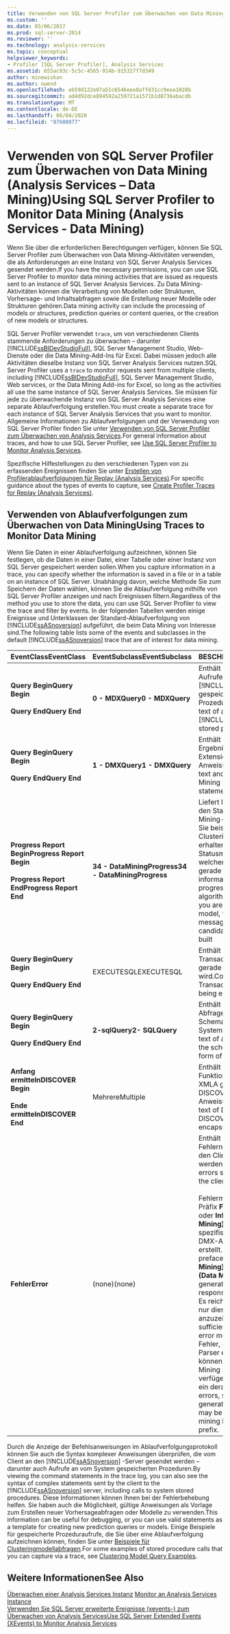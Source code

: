 ```yaml
---
title: Verwenden von SQL Server Profiler zum Überwachen von Data Mining (Analysis Services Data Mining) | Microsoft-Dokumentation
ms.custom: ''
ms.date: 03/06/2017
ms.prod: sql-server-2014
ms.reviewer: ''
ms.technology: analysis-services
ms.topic: conceptual
helpviewer_keywords:
- Profiler [SQL Server Profiler], Analysis Services
ms.assetid: 655ac93c-5c5c-4565-914b-915327f7d349
author: minewiskan
ms.author: owend
ms.openlocfilehash: eb59d122e07a51c6546eee8affd31cc9eea1028b
ms.sourcegitcommit: ad4d92dce894592a259721a1571b1d8736abacdb
ms.translationtype: MT
ms.contentlocale: de-DE
ms.lasthandoff: 08/04/2020
ms.locfileid: "87608077"
---
```

# <a name="using-sql-server-profiler-to-monitor-data-mining-analysis-services---data-mining"></a><span data-ttu-id="f28f3-102">Verwenden von SQL Server Profiler zum Überwachen von Data Mining (Analysis Services – Data Mining)</span><span class="sxs-lookup"><span data-stu-id="f28f3-102">Using SQL Server Profiler to Monitor Data Mining (Analysis Services - Data Mining)</span></span>
  <span data-ttu-id="f28f3-103">Wenn Sie über die erforderlichen Berechtigungen verfügen, können Sie SQL Server Profiler zum Überwachen von Data Mining-Aktivitäten verwenden, die als Anforderungen an eine Instanz von SQL Server Analysis Services gesendet werden.</span><span class="sxs-lookup"><span data-stu-id="f28f3-103">If you have the necessary permissions, you can use SQL Server Profiler to monitor data mining activities that are issued as requests sent to an instance of SQL Server Analysis Services.</span></span> <span data-ttu-id="f28f3-104">Zu Data Mining-Aktivitäten können die Verarbeitung von Modellen oder Strukturen, Vorhersage- und Inhaltsabfragen sowie die Erstellung neuer Modelle oder Strukturen gehören.</span><span class="sxs-lookup"><span data-stu-id="f28f3-104">Data mining activity can include the processing of models or structures, prediction queries or content queries, or the creation of new models or structures.</span></span>  
  
 <span data-ttu-id="f28f3-105">SQL Server Profiler verwendet `trace`, um von verschiedenen Clients stammende Anforderungen zu überwachen – darunter [!INCLUDE[ssBIDevStudioFull](../../includes/ssbidevstudiofull-md.md)], SQL Server Management Studio, Web-Dienste oder die Data Mining-Add-Ins für Excel. Dabei müssen jedoch alle Aktivitäten dieselbe Instanz von SQL Server Analysis Services nutzen.</span><span class="sxs-lookup"><span data-stu-id="f28f3-105">SQL Server Profiler uses a `trace` to monitor requests sent from multiple clients, including [!INCLUDE[ssBIDevStudioFull](../../includes/ssbidevstudiofull-md.md)], SQL Server Management Studio, Web services, or the Data Mining Add-ins for Excel, so long as the activities all use the same instance of SQL Server Analysis Services.</span></span> <span data-ttu-id="f28f3-106">Sie müssen für jede zu überwachende Instanz von SQL Server Analysis Services eine separate Ablaufverfolgung erstellen.</span><span class="sxs-lookup"><span data-stu-id="f28f3-106">You must create a separate trace for each instance of SQL Server Analysis Services that you want to monitor.</span></span> <span data-ttu-id="f28f3-107">Allgemeine Informationen zu Ablaufverfolgungen und der Verwendung von SQL Server Profiler finden Sie unter [Verwenden von SQL Server Profiler zum Überwachen von Analysis Services](../instances/use-sql-server-profiler-to-monitor-analysis-services.md).</span><span class="sxs-lookup"><span data-stu-id="f28f3-107">For general information about traces, and how to use SQL Server Profiler, see [Use SQL Server Profiler to Monitor Analysis Services](../instances/use-sql-server-profiler-to-monitor-analysis-services.md).</span></span>  
  
 <span data-ttu-id="f28f3-108">Spezifische Hilfestellungen zu den verschiedenen Typen von zu erfassenden Ereignissen finden Sie unter [Erstellen von Profilerablaufverfolgungen für Replay &#40;Analysis Services&#41;](../instances/create-profiler-traces-for-replay-analysis-services.md).</span><span class="sxs-lookup"><span data-stu-id="f28f3-108">For specific guidance about the types of events to capture, see [Create Profiler Traces for Replay &#40;Analysis Services&#41;](../instances/create-profiler-traces-for-replay-analysis-services.md).</span></span>  
  
## <a name="using-traces-to-monitor-data-mining"></a><span data-ttu-id="f28f3-109">Verwenden von Ablaufverfolgungen zum Überwachen von Data Mining</span><span class="sxs-lookup"><span data-stu-id="f28f3-109">Using Traces to Monitor Data Mining</span></span>  
 <span data-ttu-id="f28f3-110">Wenn Sie Daten in einer Ablaufverfolgung aufzeichnen, können Sie festlegen, ob die Daten in einer Datei, einer Tabelle oder einer Instanz von SQL Server gespeichert werden sollen.</span><span class="sxs-lookup"><span data-stu-id="f28f3-110">When you capture information in a trace, you can specify whether the information is saved in a file or in a table on an instance of SQL Server.</span></span> <span data-ttu-id="f28f3-111">Unabhängig davon, welche Methode Sie zum Speichern der Daten wählen, können Sie die Ablaufverfolgung mithilfe von SQL Server Profiler anzeigen und nach Ereignissen filtern.</span><span class="sxs-lookup"><span data-stu-id="f28f3-111">Regardless of the method you use to store the data, you can use SQL Server Profiler to view the trace and filter by events.</span></span> <span data-ttu-id="f28f3-112">In der folgenden Tabellen werden einige Ereignisse und Unterklassen der Standard-Ablaufverfolgung von [!INCLUDE[ssASnoversion](../../includes/ssasnoversion-md.md)] aufgeführt, die beim Data Mining von Interesse sind.</span><span class="sxs-lookup"><span data-stu-id="f28f3-112">The following table lists some of the events and subclasses in the default [!INCLUDE[ssASnoversion](../../includes/ssasnoversion-md.md)] trace that are of interest for data mining.</span></span>  
  
|<span data-ttu-id="f28f3-113">EventClass</span><span class="sxs-lookup"><span data-stu-id="f28f3-113">EventClass</span></span>|<span data-ttu-id="f28f3-114">EventSubclass</span><span class="sxs-lookup"><span data-stu-id="f28f3-114">EventSubclass</span></span>|<span data-ttu-id="f28f3-115">BESCHREIBUNG</span><span class="sxs-lookup"><span data-stu-id="f28f3-115">Description</span></span>|  
|----------------|-------------------|-----------------|  
|<span data-ttu-id="f28f3-116">**Query Begin**</span><span class="sxs-lookup"><span data-stu-id="f28f3-116">**Query Begin**</span></span><br /><br /> <span data-ttu-id="f28f3-117">**Query End**</span><span class="sxs-lookup"><span data-stu-id="f28f3-117">**Query End**</span></span>|<span data-ttu-id="f28f3-118">**0 - MDXQuery**</span><span class="sxs-lookup"><span data-stu-id="f28f3-118">**0 - MDXQuery**</span></span>|<span data-ttu-id="f28f3-119">Enthält den Text aller Aufrufe an von [!INCLUDE[ssASnoversion](../../includes/ssasnoversion-md.md)] gespeicherten Prozeduren.</span><span class="sxs-lookup"><span data-stu-id="f28f3-119">Contains the text of all calls to [!INCLUDE[ssASnoversion](../../includes/ssasnoversion-md.md)] stored procedures.</span></span>|  
|<span data-ttu-id="f28f3-120">**Query Begin**</span><span class="sxs-lookup"><span data-stu-id="f28f3-120">**Query Begin**</span></span><br /><br /> <span data-ttu-id="f28f3-121">**Query End**</span><span class="sxs-lookup"><span data-stu-id="f28f3-121">**Query End**</span></span>|<span data-ttu-id="f28f3-122">**1 - DMXQuery**</span><span class="sxs-lookup"><span data-stu-id="f28f3-122">**1 - DMXQuery**</span></span>|<span data-ttu-id="f28f3-123">Enthält den Text und die Ergebnisse von Data Mining Extension (DMX)-Anweisungen.</span><span class="sxs-lookup"><span data-stu-id="f28f3-123">Contains the text and results of Data Mining Extensions (DMX) statements.</span></span>|  
|<span data-ttu-id="f28f3-124">**Progress Report Begin**</span><span class="sxs-lookup"><span data-stu-id="f28f3-124">**Progress Report Begin**</span></span><br /><br /> <span data-ttu-id="f28f3-125">**Progress Report End**</span><span class="sxs-lookup"><span data-stu-id="f28f3-125">**Progress Report End**</span></span>|<span data-ttu-id="f28f3-126">**34 - DataMiningProgress**</span><span class="sxs-lookup"><span data-stu-id="f28f3-126">**34 - DataMiningProgress**</span></span>|<span data-ttu-id="f28f3-127">Liefert Informationen über den Status des Data Mining-Algorithmus: Wenn Sie beispielsweise ein Clustering-Modell erstellen, erhalten Sie eine Statusmeldung, die besagt, welcher Kandidaten-Cluster gerade erstellt wird.</span><span class="sxs-lookup"><span data-stu-id="f28f3-127">Provides information about the progress of the data mining algorithm: for example, if you are building a clustering model, the progress message tells you which candidate cluster is being built</span></span>|  
|<span data-ttu-id="f28f3-128">**Query Begin**</span><span class="sxs-lookup"><span data-stu-id="f28f3-128">**Query Begin**</span></span><br /><br /> <span data-ttu-id="f28f3-129">**Query End**</span><span class="sxs-lookup"><span data-stu-id="f28f3-129">**Query End**</span></span>|<span data-ttu-id="f28f3-130">EXECUTESQL</span><span class="sxs-lookup"><span data-stu-id="f28f3-130">EXECUTESQL</span></span>|<span data-ttu-id="f28f3-131">Enthält den Text der Transact-SQL-Abfrage, die gerade ausgeführt wird.</span><span class="sxs-lookup"><span data-stu-id="f28f3-131">Contains the text of the Transact-SQL query that is being executed</span></span>|  
|<span data-ttu-id="f28f3-132">**Query Begin**</span><span class="sxs-lookup"><span data-stu-id="f28f3-132">**Query Begin**</span></span><br /><br /> <span data-ttu-id="f28f3-133">**Query End**</span><span class="sxs-lookup"><span data-stu-id="f28f3-133">**Query End**</span></span>|<span data-ttu-id="f28f3-134">**2-sqlQuery**</span><span class="sxs-lookup"><span data-stu-id="f28f3-134">**2- SQLQuery**</span></span>|<span data-ttu-id="f28f3-135">Enthält den Text beliebiger Abfragen für Schemarowsets in Form von Systemtabellen.</span><span class="sxs-lookup"><span data-stu-id="f28f3-135">Contains the text of any queries against the schema rowsets in the form of system tables.</span></span>|  
|<span data-ttu-id="f28f3-136">**Anfang ermitteln**</span><span class="sxs-lookup"><span data-stu-id="f28f3-136">**DISCOVER Begin**</span></span><br /><br /> <span data-ttu-id="f28f3-137">**Ende ermitteln**</span><span class="sxs-lookup"><span data-stu-id="f28f3-137">**DISCOVER End**</span></span>|<span data-ttu-id="f28f3-138">Mehrere</span><span class="sxs-lookup"><span data-stu-id="f28f3-138">Multiple</span></span>|<span data-ttu-id="f28f3-139">Enthält den Text der DMX-Funktionsaufrufe oder der in XMLA gekapselten DISCOVER-Anweisungen.</span><span class="sxs-lookup"><span data-stu-id="f28f3-139">Contains the text of DMX function calls or DISCOVER statements, encapsulated in XMLA.</span></span>|  
|<span data-ttu-id="f28f3-140">**Fehler**</span><span class="sxs-lookup"><span data-stu-id="f28f3-140">**Error**</span></span>|<span data-ttu-id="f28f3-141">(none)</span><span class="sxs-lookup"><span data-stu-id="f28f3-141">(none)</span></span>|<span data-ttu-id="f28f3-142">Enthält den Text von Fehlern, die vom Server an den Client gesendet werden.</span><span class="sxs-lookup"><span data-stu-id="f28f3-142">Contains the text of errors sent by the server to the client.</span></span><br /><br /> <span data-ttu-id="f28f3-143">Fehlermeldungen, die das Präfix **Fehler (Data Mining):** oder **Information (Data Mining):** aufweisen, werden spezifisch als Antwort auf DMX-Anforderungen erstellt.</span><span class="sxs-lookup"><span data-stu-id="f28f3-143">Error messages prefaced with **Error (Data Mining):** or **Informational (Data Mining):** are generated specifically in response to DMX requests.</span></span> <span data-ttu-id="f28f3-144">Es reicht jedoch nicht aus, nur diese Fehlermeldungen anzuzeigen.</span><span class="sxs-lookup"><span data-stu-id="f28f3-144">However, it not sufficient to view only these error messages.</span></span> <span data-ttu-id="f28f3-145">Andere Fehler, die zum Beispiel vom Parser erzeugt worden sind, können ebenfalls mit Data Mining zu tun haben, verfügen jedoch nicht über ein derartiges Präfix.</span><span class="sxs-lookup"><span data-stu-id="f28f3-145">Other errors, such as those generated by the parser, may be related to data mining but do not have this prefix.</span></span>|  
  
 <span data-ttu-id="f28f3-146">Durch die Anzeige der Befehlsanweisungen im Ablaufverfolgungsprotokoll können Sie auch die Syntax komplexer Anweisungen überprüfen, die vom Client an den [!INCLUDE[ssASnoversion](../../includes/ssasnoversion-md.md)] -Server gesendet werden – darunter auch Aufrufe an vom System gespeicherten Prozeduren.</span><span class="sxs-lookup"><span data-stu-id="f28f3-146">By viewing the command statements in the trace log, you can also see the syntax of complex statements sent by the client to the [!INCLUDE[ssASnoversion](../../includes/ssasnoversion-md.md)] server, including calls to system stored procedures.</span></span> <span data-ttu-id="f28f3-147">Diese Informationen können Ihnen bei der Fehlerbehebung helfen. Sie haben auch die Möglichkeit, gültige Anweisungen als Vorlage zum Erstellen neuer Vorhersageabfragen oder Modelle zu verwenden.</span><span class="sxs-lookup"><span data-stu-id="f28f3-147">This information can be useful for debugging, or you can use valid statements as a template for creating new prediction queries or models.</span></span> <span data-ttu-id="f28f3-148">Einige Beispiele für gespeicherte Prozeduraufrufe, die Sie über eine Ablaufverfolgung aufzeichnen können, finden Sie unter [Beispiele für Clusteringmodellabfragen](clustering-model-query-examples.md).</span><span class="sxs-lookup"><span data-stu-id="f28f3-148">For some examples of stored procedure calls that you can capture via a trace, see [Clustering Model Query Examples](clustering-model-query-examples.md).</span></span>  
  
## <a name="see-also"></a><span data-ttu-id="f28f3-149">Weitere Informationen</span><span class="sxs-lookup"><span data-stu-id="f28f3-149">See Also</span></span>  
 <span data-ttu-id="f28f3-150">[Überwachen einer Analysis Services Instanz](../instances/monitor-an-analysis-services-instance.md) </span><span class="sxs-lookup"><span data-stu-id="f28f3-150">[Monitor an Analysis Services Instance](../instances/monitor-an-analysis-services-instance.md) </span></span>  
 [<span data-ttu-id="f28f3-151">Verwenden Sie SQL Server erweiterte Ereignisse &#40;xevents-&#41; zum Überwachen von Analysis Services</span><span class="sxs-lookup"><span data-stu-id="f28f3-151">Use SQL Server Extended Events &#40;XEvents&#41; to Monitor Analysis Services</span></span>](../instances/monitor-analysis-services-with-sql-server-extended-events.md)  
  
  
